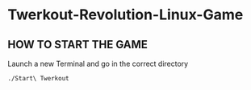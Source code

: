 # Twerkout-Revolution-Linux-Game

## HOW TO START THE GAME
Launch a new Terminal and go in the correct directory

`./Start\ Twerkout`

